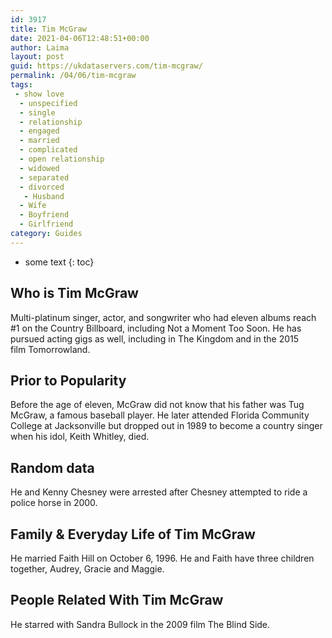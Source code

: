 ```yaml
---
id: 3917
title: Tim McGraw
date: 2021-04-06T12:48:51+00:00
author: Laima
layout: post
guid: https://ukdataservers.com/tim-mcgraw/
permalink: /04/06/tim-mcgraw
tags:
 - show love
  - unspecified
  - single
  - relationship
  - engaged
  - married
  - complicated
  - open relationship
  - widowed
  - separated
  - divorced
   - Husband
  - Wife
  - Boyfriend
  - Girlfriend
category: Guides
---
```


* some text
{: toc}


## Who is Tim McGraw
                  
                  
                  
Multi-platinum singer, actor, and songwriter who had eleven albums reach #1 on the Country Billboard, including Not a Moment Too Soon. He has pursued acting gigs as well, including in The Kingdom and in the 2015 film Tomorrowland. 
                  
              
            
              
            
                
                
                
## Prior to Popularity
                  
                  
                  
Before the age of eleven, McGraw did not know that his father was Tug McGraw, a famous baseball player. He later attended Florida Community College at Jacksonville but dropped out in 1989 to become a country singer when his idol, Keith Whitley, died. 
                  
              
            
              
            
                
                
                
## Random data
                  
                  
                  
He and Kenny Chesney were arrested after Chesney attempted to ride a police horse in 2000. 
                  
              
            
              
            
                
                
                
## Family & Everyday Life of Tim McGraw
                  
                  
                  
He married Faith Hill on October 6, 1996. He and Faith have three children together, Audrey, Gracie and Maggie. 
                  
              
            
              
            
                
                
                
## People Related With Tim McGraw
                  
                  
                  
He starred with Sandra Bullock in the 2009 film The Blind Side. 
                  
              
            
              
            
                
              
            
              
              
            
            
              
            
          
          
          